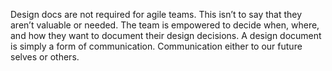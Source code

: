 Design docs are not required for agile teams.  This isn’t to say that they aren’t valuable or needed.  The team is empowered to decide when, where, and how they want to document their design decisions.  A design document is simply a form of communication.  Communication either to our future selves or others.
